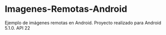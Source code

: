 # Imagenes-Remotas-Android
Ejemplo de imágenes remotas en Android. Proyecto realizado para Android 5.1.0. API 22
